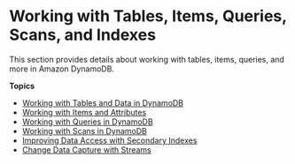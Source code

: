 # Working with Tables, Items, Queries, Scans, and Indexes<a name="WorkingWithDynamo"></a>

This section provides details about working with tables, items, queries, and more in Amazon DynamoDB\.

**Topics**
+ [Working with Tables and Data in DynamoDB](WorkingWithTables.md)
+ [Working with Items and Attributes](WorkingWithItems.md)
+ [Working with Queries in DynamoDB](Query.md)
+ [Working with Scans in DynamoDB](Scan.md)
+ [Improving Data Access with Secondary Indexes](SecondaryIndexes.md)
+ [Change Data Capture with Streams](streamsmain.md)